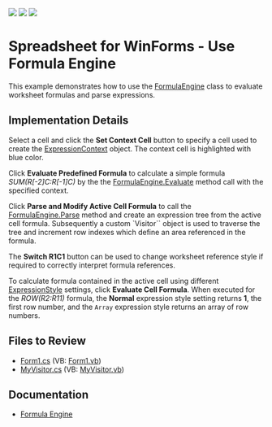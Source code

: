 <!-- default badges list -->
![](https://img.shields.io/endpoint?url=https://codecentral.devexpress.com/api/v1/VersionRange/128613397/15.1.7%2B)
[![](https://img.shields.io/badge/Open_in_DevExpress_Support_Center-FF7200?style=flat-square&logo=DevExpress&logoColor=white)](https://supportcenter.devexpress.com/ticket/details/T110344)
[![](https://img.shields.io/badge/📖_How_to_use_DevExpress_Examples-e9f6fc?style=flat-square)](https://docs.devexpress.com/GeneralInformation/403183)
<!-- default badges end -->

# Spreadsheet for WinForms - Use Formula Engine

This example demonstrates how to use the [FormulaEngine](https://docs.devexpress.com/OfficeFileAPI/DevExpress.Spreadsheet.Formulas.FormulaEngine) class to evaluate worksheet formulas and parse expressions.

## Implementation Details

Select a cell and click the **Set Context Cell** button to specify a cell used to create the [ExpressionContext](https://docs.devexpress.com/OfficeFileAPI/DevExpress.Spreadsheet.Formulas.ExpressionContext) object. The context cell is highlighted with blue color.

Click **Evaluate Predefined Formula** to calculate a simple formula _SUM(R[-2]C:R[-1]C)_ by the the [FormulaEngine.Evaluate](https://docs.devexpress.com/OfficeFileAPI/devexpress.spreadsheet.formulas.formulaengine.evaluate.overloads) method call with the specified context.

Click **Parse and Modify Active Cell Formula** to call the [FormulaEngine.Parse](https://docs.devexpress.com/OfficeFileAPI/devexpress.spreadsheet.formulas.formulaengine.parse.overloads) method and create an expression tree from the active cell formula. Subsequently a custom `Visitor`` object is used to traverse the tree and increment row indexes which define an area referenced in the formula.

The **Switch R1C1** button can be used to change worksheet reference style if required to correctly interpret formula references.

To calculate formula contained in the active cell using different [ExpressionStyle](https://docs.devexpress.com/OfficeFileAPI/DevExpress.Spreadsheet.Formulas.ExpressionStyle) settings, click **Evaluate Cell Formula**. When executed for the _ROW(R2:R11)_ formula, the **Normal** expression style setting returns **1**, the first row number, and the `Array` expression style returns an array of row numbers.

## Files to Review

* [Form1.cs](./CS/FormulaEngineTest/Form1.cs) (VB: [Form1.vb](./VB/FormulaEngineTest/Form1.vb))
* [MyVisitor.cs](./CS/FormulaEngineTest/MyVisitor.cs) (VB: [MyVisitor.vb](./VB/FormulaEngineTest/MyVisitor.vb))

## Documentation

* [Formula Engine](https://docs.devexpress.com/WindowsForms/17143/controls-and-libraries/spreadsheet/formulas/formula-engine)
